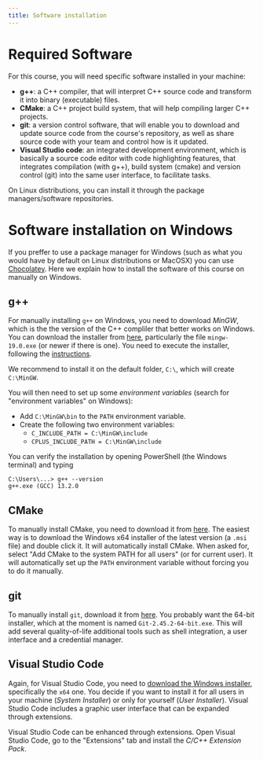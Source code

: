 ```yaml
---
title: Software installation
---
```

# Required Software

For this course, you will need specific software installed in your machine:

- **g++**: a C++ compiler, that will interpret C++ source code and transform it into binary (executable) files.
- **CMake**: a C++ project build system, that will help compiling larger C++ projects.
- **git**: a version control software, that will enable you to download and update source code from the course's repository, as well as share source code with your team and control how is it updated.
- **Visual Studio code**: an integrated development environment, which is basically a source code editor with code highlighting features, that integrates compilation (with g++), build system (cmake) and version control (git) into the same user interface, to facilitate tasks.

On Linux distributions, you can install it through the package managers/software repositories. 

# Software installation on Windows

If you preffer to use a package manager for Windows (such as what you would have by default on Linux distributions or MacOSX) you can use [Chocolatey](https://chocolatey.org/). Here we explain how to install the software of this course on manually on Windows.

## g++

For manually installing `g++` on Windows, you need to download *MinGW*, which is the the version of the C++ compliler that better works on Windows. You can download the installer from [here](https://nuwen.net/mingw.html), particularly the file `mingw-19.0.exe` (or newer if there is one). You need to execute the installer, following the [instructions](https://nuwen.net/mingw.html#install).

We recommend to install it on the default folder, `C:\`, which will create `C:\MinGW`. 

You will then need to set up some *environment variables* (search for "environment variables" on Windows):
- Add `C:\MinGW\bin` to the `PATH` environment variable.
- Create the following two environment variables:
    - `C_INCLUDE_PATH = C:\MinGW\include`
    - `CPLUS_INCLUDE_PATH = C:\MinGW\include`

You can verify the installation by opening PowerShell (the Windows terminal) and typing

```
C:\Users\...> g++ --version
g++.exe (GCC) 13.2.0
```

## CMake

To manually install CMake, you need to download it from [here](https://cmake.org/download/). The easiest way is to download the Windows x64 installer of the latest version (a `.msi` file) and double click it. It will automatically install CMake. When asked for, select "Add CMake to the system PATH for all users" (or for current user). It will automatically set up the `PATH` environment variable without forcing you to do it manually.

## git

To manually install `git`, download it from [here](https://github.com/git-for-windows/git/releases/latest). You probably want the 64-bit installer, which at the moment is named `Git-2.45.2-64-bit.exe`. This will add several quality-of-life additional tools such as shell integration, a user interface and a credential manager.

## Visual Studio Code

Again, for Visual Studio Code, you need to [download the Windows installer](https://code.visualstudio.com/Download), specifically the `x64` one. You decide if you want to install it for all users in your machine (*System Installer*) or only for yourself (*User Installer*). Visual Studio Code includes a graphic user interface that can be expanded through extensions. 

Visual Studio Code can be enhanced through extensions. Open Visual Studio Code, go to the "Extensions" tab and install the *C/C++ Extension Pack*.



